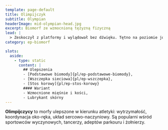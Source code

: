 ```yaml
---
template: page-default
title: Olimpijczyk
subtitle: Olympian
headerImage: mid-olympian-head.jpg
excerpt: Biomorf ze wzmocnioną tężyzną fizyczną
lead: |
  > Zeskoczył z platformy i wylądował bez dźwięku. Tętno na poziomie jogi, mimo że zrobił pięciokilometrowy sprint w 0,8g. Olimpiczycy nie trenują — są zaprojektowani. Kiedy biegnie, nie widać mięśni, tylko geometrię.
category: ep-biomorf

slots:
  aside:
    - type: static
      content: |
        ## Ulepszenia
        - [Podstawowe biomody]{pl/ep-podstawowe-biomody}, 
        - [Wszczepka sieciowa]{pl/ep-wszczepka},
        - [Stos korowy]{pl/ep-stos-korowy}
        #### Wariant
        - Wzmocnione mięśnie i kości, 
        - Lubrykant skórny
---
```

**Olimpijczycy** to morfy ulepszone w kierunku atletyki: wytrzymałość, koordynacja oko-ręka, układ sercowo-naczyniowy. Są popularni wśród sportowców wyczynowych, tancerzy, adeptów parkouru i żołnierzy.